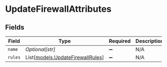 # UpdateFirewallAttributes


## Fields

| Field                                                                | Type                                                                 | Required                                                             | Description                                                          |
| -------------------------------------------------------------------- | -------------------------------------------------------------------- | -------------------------------------------------------------------- | -------------------------------------------------------------------- |
| `name`                                                               | *Optional[str]*                                                      | :heavy_minus_sign:                                                   | N/A                                                                  |
| `rules`                                                              | List[[models.UpdateFirewallRules](../models/updatefirewallrules.md)] | :heavy_minus_sign:                                                   | N/A                                                                  |